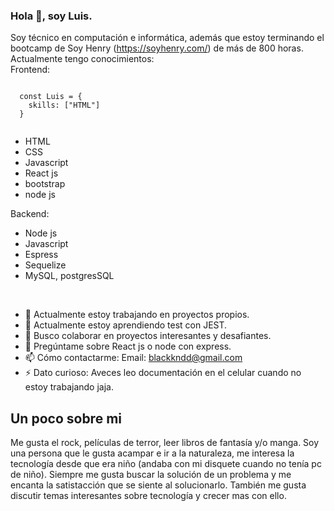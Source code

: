 ### Hola 👋, soy Luis.

Soy técnico en computación e informática, además que estoy terminando el bootcamp de Soy Henry (<a alt="_blank">https://soyhenry.com/</a>) de más de 800 horas.
Actualmente tengo conocimientos:
</br>
Frontend:

<code>
  const Luis = {
    skills: ["HTML"]
  }
  
</code>
<ul>
  <li>HTML</li>
  <li>CSS</li>
  <li>Javascript</li>
  <li>React js</li>
  <li>bootstrap</li>
  <li>node js</li>
</ul>

Backend:

<ul>
  <li>Node js</li>
  <li>Javascript</li>
  <li>Espress</li>
  <li>Sequelize</li>
  <li>MySQL, postgresSQL</li>
</ul>


</br>

- 🔭 Actualmente estoy trabajando en proyectos propios.
- 🌱 Actualmente estoy aprendiendo test con JEST.
- 👯 Busco colaborar en proyectos interesantes y desafiantes.
- 💬 Pregúntame sobre React js o node con express.
- 📫 Cómo contactarme:
    Email: blackkndd@gmail.com
- ⚡ Dato curioso: Aveces leo documentación en el celular cuando no estoy trabajando jaja.


<h2>Un poco sobre mi</h2>

Me gusta el rock, películas de terror, leer libros de fantasía y/o manga.
Soy una persona que le gusta acampar e ir a la naturaleza, me interesa la tecnología desde que era niño (andaba con mi disquete cuando no tenía pc de niño).
Siempre me gusta buscar la solución de un problema y me encanta la satistacción que se siente al solucionarlo.
También me gusta discutir temas interesantes sobre tecnología y crecer mas con ello.

<!--
**Overlord41/Overlord41** is a ✨ _special_ ✨ repository because its `README.md` (this file) appears on your GitHub profile.

Here are some ideas to get you started:

- 🔭 I’m currently working on ...
- 🌱 I’m currently learning ...
- 👯 I’m looking to collaborate on ...
- 🤔 I’m looking for help with ...
- 💬 Ask me about ...
- 📫 How to reach me: ...
- 😄 Pronouns: ...
- ⚡ Fun fact: ...
-->
